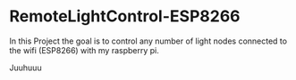 # RemoteLightControl-ESP8266
In this Project the goal is to control any number of light nodes connected to the wifi (ESP8266) with my raspberry pi.

Juuhuuu
